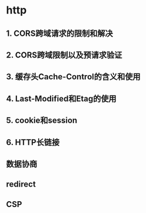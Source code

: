 # http

## 1. CORS跨域请求的限制和解决

## 2. CORS跨域限制以及预请求验证

## 3. 缓存头Cache-Control的含义和使用

## 4. Last-Modified和Etag的使用

## 5. cookie和session

## 6. HTTP长链接

## 数据协商

## redirect

## CSP